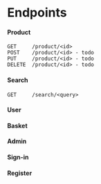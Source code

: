 # Endpoints

#### Product
```
GET     /product/<id>
POST    /product/<id> - todo
PUT     /product/<id> - todo
DELETE  /product/<id> - todo
```

#### Search
```
GET     /search/<query>
```

#### User

#### Basket

#### Admin

#### Sign-in

#### Register

